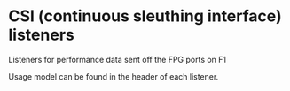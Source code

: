 # CSI (continuous sleuthing interface) listeners
Listeners for performance data sent off the FPG ports on F1

Usage model can be found in the header of each listener.
